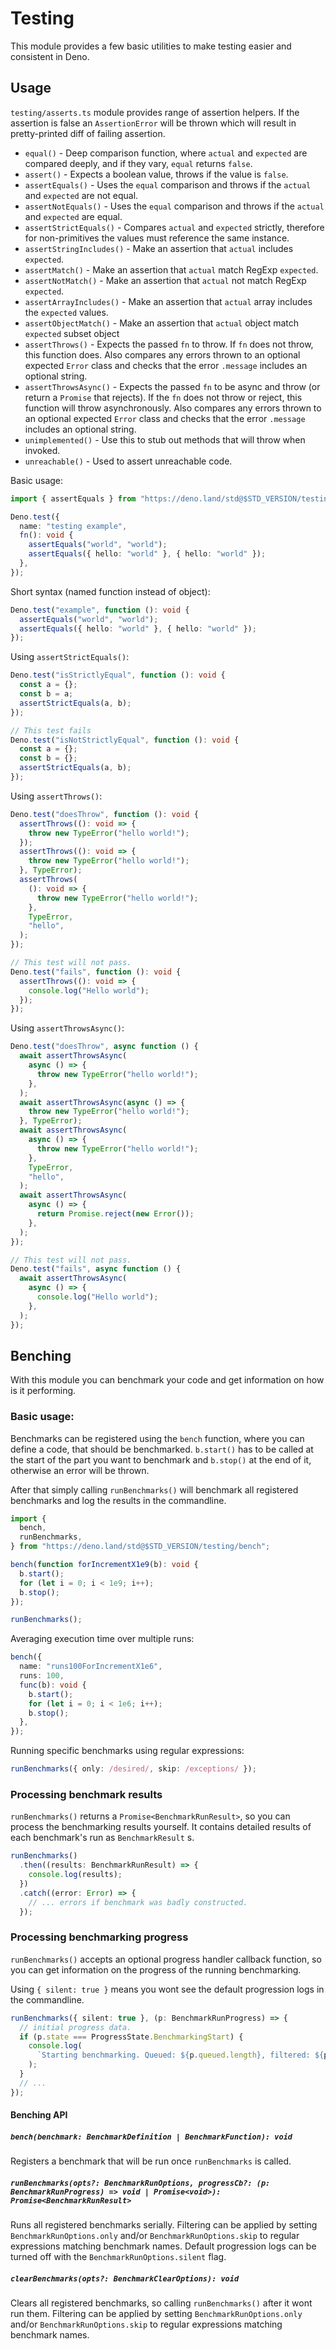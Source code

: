 # Testing

This module provides a few basic utilities to make testing easier and consistent
in Deno.

## Usage

`testing/asserts.ts` module provides range of assertion helpers. If the
assertion is false an `AssertionError` will be thrown which will result in
pretty-printed diff of failing assertion.

- `equal()` - Deep comparison function, where `actual` and `expected` are
  compared deeply, and if they vary, `equal` returns `false`.
- `assert()` - Expects a boolean value, throws if the value is `false`.
- `assertEquals()` - Uses the `equal` comparison and throws if the `actual` and
  `expected` are not equal.
- `assertNotEquals()` - Uses the `equal` comparison and throws if the `actual`
  and `expected` are equal.
- `assertStrictEquals()` - Compares `actual` and `expected` strictly, therefore
  for non-primitives the values must reference the same instance.
- `assertStringIncludes()` - Make an assertion that `actual` includes
  `expected`.
- `assertMatch()` - Make an assertion that `actual` match RegExp `expected`.
- `assertNotMatch()` - Make an assertion that `actual` not match RegExp
  `expected`.
- `assertArrayIncludes()` - Make an assertion that `actual` array includes the
  `expected` values.
- `assertObjectMatch()` - Make an assertion that `actual` object match
  `expected` subset object
- `assertThrows()` - Expects the passed `fn` to throw. If `fn` does not throw,
  this function does. Also compares any errors thrown to an optional expected
  `Error` class and checks that the error `.message` includes an optional
  string.
- `assertThrowsAsync()` - Expects the passed `fn` to be async and throw (or
  return a `Promise` that rejects). If the `fn` does not throw or reject, this
  function will throw asynchronously. Also compares any errors thrown to an
  optional expected `Error` class and checks that the error `.message` includes
  an optional string.
- `unimplemented()` - Use this to stub out methods that will throw when invoked.
- `unreachable()` - Used to assert unreachable code.

Basic usage:

```ts
import { assertEquals } from "https://deno.land/std@$STD_VERSION/testing/asserts";

Deno.test({
  name: "testing example",
  fn(): void {
    assertEquals("world", "world");
    assertEquals({ hello: "world" }, { hello: "world" });
  },
});
```

Short syntax (named function instead of object):

```ts
Deno.test("example", function (): void {
  assertEquals("world", "world");
  assertEquals({ hello: "world" }, { hello: "world" });
});
```

Using `assertStrictEquals()`:

```ts
Deno.test("isStrictlyEqual", function (): void {
  const a = {};
  const b = a;
  assertStrictEquals(a, b);
});

// This test fails
Deno.test("isNotStrictlyEqual", function (): void {
  const a = {};
  const b = {};
  assertStrictEquals(a, b);
});
```

Using `assertThrows()`:

```ts
Deno.test("doesThrow", function (): void {
  assertThrows((): void => {
    throw new TypeError("hello world!");
  });
  assertThrows((): void => {
    throw new TypeError("hello world!");
  }, TypeError);
  assertThrows(
    (): void => {
      throw new TypeError("hello world!");
    },
    TypeError,
    "hello",
  );
});

// This test will not pass.
Deno.test("fails", function (): void {
  assertThrows((): void => {
    console.log("Hello world");
  });
});
```

Using `assertThrowsAsync()`:

```ts
Deno.test("doesThrow", async function () {
  await assertThrowsAsync(
    async () => {
      throw new TypeError("hello world!");
    },
  );
  await assertThrowsAsync(async () => {
    throw new TypeError("hello world!");
  }, TypeError);
  await assertThrowsAsync(
    async () => {
      throw new TypeError("hello world!");
    },
    TypeError,
    "hello",
  );
  await assertThrowsAsync(
    async () => {
      return Promise.reject(new Error());
    },
  );
});

// This test will not pass.
Deno.test("fails", async function () {
  await assertThrowsAsync(
    async () => {
      console.log("Hello world");
    },
  );
});
```

## Benching

With this module you can benchmark your code and get information on how is it
performing.

### Basic usage:

Benchmarks can be registered using the `bench` function, where you can define a
code, that should be benchmarked. `b.start()` has to be called at the start of
the part you want to benchmark and `b.stop()` at the end of it, otherwise an
error will be thrown.

After that simply calling `runBenchmarks()` will benchmark all registered
benchmarks and log the results in the commandline.

```ts
import {
  bench,
  runBenchmarks,
} from "https://deno.land/std@$STD_VERSION/testing/bench";

bench(function forIncrementX1e9(b): void {
  b.start();
  for (let i = 0; i < 1e9; i++);
  b.stop();
});

runBenchmarks();
```

Averaging execution time over multiple runs:

```ts
bench({
  name: "runs100ForIncrementX1e6",
  runs: 100,
  func(b): void {
    b.start();
    for (let i = 0; i < 1e6; i++);
    b.stop();
  },
});
```

Running specific benchmarks using regular expressions:

```ts
runBenchmarks({ only: /desired/, skip: /exceptions/ });
```

### Processing benchmark results

`runBenchmarks()` returns a `Promise<BenchmarkRunResult>`, so you can process
the benchmarking results yourself. It contains detailed results of each
benchmark's run as `BenchmarkResult` s.

```ts
runBenchmarks()
  .then((results: BenchmarkRunResult) => {
    console.log(results);
  })
  .catch((error: Error) => {
    // ... errors if benchmark was badly constructed.
  });
```

### Processing benchmarking progress

`runBenchmarks()` accepts an optional progress handler callback function, so you
can get information on the progress of the running benchmarking.

Using `{ silent: true }` means you wont see the default progression logs in the
commandline.

```ts
runBenchmarks({ silent: true }, (p: BenchmarkRunProgress) => {
  // initial progress data.
  if (p.state === ProgressState.BenchmarkingStart) {
    console.log(
      `Starting benchmarking. Queued: ${p.queued.length}, filtered: ${p.filtered}`,
    );
  }
  // ...
});
```

#### Benching API

##### `bench(benchmark: BenchmarkDefinition | BenchmarkFunction): void`

Registers a benchmark that will be run once `runBenchmarks` is called.

##### `runBenchmarks(opts?: BenchmarkRunOptions, progressCb?: (p: BenchmarkRunProgress) => void | Promise<void>): Promise<BenchmarkRunResult>`

Runs all registered benchmarks serially. Filtering can be applied by setting
`BenchmarkRunOptions.only` and/or `BenchmarkRunOptions.skip` to regular
expressions matching benchmark names. Default progression logs can be turned off
with the `BenchmarkRunOptions.silent` flag.

##### `clearBenchmarks(opts?: BenchmarkClearOptions): void`

Clears all registered benchmarks, so calling `runBenchmarks()` after it wont run
them. Filtering can be applied by setting `BenchmarkRunOptions.only` and/or
`BenchmarkRunOptions.skip` to regular expressions matching benchmark names.
